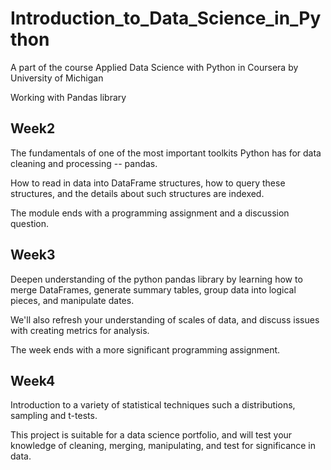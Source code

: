 # Introduction_to_Data_Science_in_Python
A part of the course Applied Data Science with Python in Coursera by University of Michigan

Working with Pandas library

## Week2

The fundamentals of one of the most important toolkits Python has for data cleaning and processing -- pandas. 

How to read in data into DataFrame structures, how to query these structures, and the details about such structures are indexed. 

The module ends with a programming assignment and a discussion question.

## Week3

Deepen understanding of the python pandas library by learning how to merge DataFrames, generate summary tables, group data into logical pieces, and manipulate dates. 

We'll also refresh your understanding of scales of data, and discuss issues with creating metrics for analysis. 

The week ends with a more significant programming assignment.

## Week4

Introduction to a variety of statistical techniques such a distributions, sampling and t-tests. 

This project is suitable for a data science portfolio, and will test your knowledge of cleaning, merging, manipulating, and test for significance in data.
